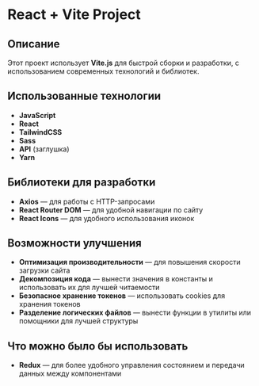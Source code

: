 # React + Vite Project

## Описание

Этот проект использует **Vite.js** для быстрой сборки и разработки, с использованием современных технологий и библиотек.

## Использованные технологии

- **JavaScript**
- **React**
- **TailwindCSS**
- **Sass**
- **API** (заглушка)
- **Yarn**

## Библиотеки для разработки

- **Axios** — для работы с HTTP-запросами
- **React Router DOM** — для удобной навигации по сайту
- **React Icons** — для удобного использования иконок

## Возможности улучшения

- **Оптимизация производительности** — для повышения скорости загрузки сайта
- **Декомпозиция кода** — вынести значения в константы и использовать их для лучшей читаемости
- **Безопасное хранение токенов** — использовать cookies для хранения токенов
- **Разделение логических файлов** — вынести функции в утилиты или помощники для лучшей структуры

## Что можно было бы использовать

- **Redux** — для более удобного управления состоянием и передачи данных между компонентами
